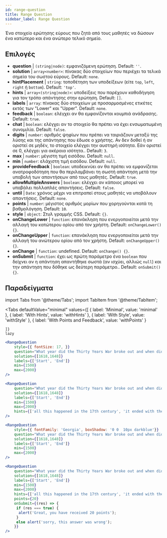 ```yaml
---
id: range-question
title: Range Question
sidebar_label: Range Question
---
```


Ένα στοιχείο ερώτησης εύρους που ζητά από τους μαθητές να δώσουν ένα κατώτερο και ένα ανώτερο τελικό σημείο.

## Επιλογές

* __question__ | `(string|node)`: εμφανιζόμενη ερώτηση. Default: `''`.
* __solution__ | `array<number>`: πίνακας δύο στοιχείων που περιέχει τα τελικά σημεία του σωστού εύρους. Default: `none`.
* __hintPlacement__ | `string`: τοποθέτηση των υποδείξεων (είτε `top`, `left`, `right` ή `bottom`). Default: `'top'`.
* __hints__ | `array<(string|node)>`: υποδείξεις που παρέχουν καθοδήγηση για τον τρόπο απάντησης στην ερώτηση. Default: `[]`.
* __labels__ | `array`: πίνακας δύο στοιχείων με προσαρμοσμένες ετικέτες εκτός των "Lower" και "Upper". Default: `none`.
* __feedback__ | `boolean`: ελέγχει αν θα εμφανίζονται κουμπιά ανάδρασης. Default: `true`.
* __chat__ | `boolean`: ελέγχει αν το στοιχείο θα πρέπει να έχει ενσωματωμένη συνομιλία. Default: `false`.
* __digits__ | `number`: αριθμός ψηφίων που πρέπει να ταιριάζουν μεταξύ της λύσης και της απάντησης που έδωσε ο χρήστης. Αν δεν δοθεί ή αν οριστεί σε μηδέν, το στοιχείο ελέγχει την αυστηρή ισότητα. Εάν οριστεί σε 0, ελέγχει για ακέραια ισότητα.. Default: `3`.
* __max__ | `number`: μέγιστη τιμή εισόδου. Default: `null`.
* __min__ | `number`: ελάχιστη τιμή εισόδου. Default: `null`.
* __provideFeedback__ | `boolean`: υποδεικνύει αν θα πρέπει να εμφανίζεται ανατροφοδότηση που θα περιλαμβάνει τη σωστή απάντηση μετά την υποβολή των απαντήσεων από τους μαθητές. Default: `true`.
* __allowMultipleAnswers__ | `boolean`: ελέγχει αν κάποιος μπορεί να υποβάλει πολλαπλές απαντήσεις. Default: `false`.
* __until__ | `Date`: χρόνος μέχρι να επιτραπεί στους μαθητές να υποβάλουν απαντήσεις. Default: `none`.
* __points__ | `number`: μέγιστος αριθμός μορίων που χορηγούνται κατά τη βαθμολόγηση. Default: `10`.
* __style__ | `object`: Στυλ γραμμής CSS. Default: `{}`.
* __onChangeLower__ | `function`: επανάκληση που ενεργοποιείται μετά την αλλαγή του κατώτερου ορίου από τον χρήστη. Default: `onChangeLower() {}`.
* __onChangeUpper__ | `function`: επανάκληση που ενεργοποιείται μετά την αλλαγή του ανώτερου ορίου από τον χρήστη. Default: `onChangeUpper() {}`.
* __onChange__ | `function`: undefined. Default: `onChange() {}`.
* __onSubmit__ | `function`: έχει ως πρώτη παράμετρο ένα `boolean` που δείχνει αν η απάντηση απαντήθηκε σωστά (αν ισχύει, αλλιώς `null`) και την απάντηση που δόθηκε ως δεύτερη παράμετρο.. Default: `onSubmit() {}`.


## Παραδείγματα

import Tabs from '@theme/Tabs';
import TabItem from '@theme/TabItem';

<Tabs
    defaultValue="minimal"
    values={[
        { label: 'Minimal', value: 'minimal' },
        { label: 'With Hints', value: 'withHints' },
        { label: 'With Style', value: 'withStyle' },
        { label: 'With Points and Feedback', value: 'withPoints' }
        
    ]}
    lazy
>

<TabItem value="minimal">

```jsx live
<RangeQuestion
    style={{ fontSize: 17, }}
    question="What year did the Thirty Years War broke out and when did it?"
    solution={[1618,1648]}
    labels={['Start', 'End']}
    min={1500}
    max={2000}
/>
```

</TabItem>

<TabItem value="withHints">

```jsx live
<RangeQuestion
    question="What year did the Thirty Years War broke out and when did it?"
    solution={[1618,1648]}
    labels={['Start', 'End']}
    min={1500}
    max={2000}
    hints={['all this happened in the 17th century', 'it ended with the Peace of Westphalia in 1648']}
/>
```

</TabItem>

<TabItem value="withStyle">

```jsx live
<RangeQuestion
    style={{ fontFamily: 'Georgia', boxShadow: '0 0  10px darkblue'}}
    question="What year did the Thirty Years War broke out and when did it?"
    solution={[1618,1648]}
    labels={['Start', 'End']}
    min={1500}
    max={2000}
/>
```

</TabItem>

<TabItem value="withPoints">

```jsx live
<RangeQuestion
    question="What year did the Thirty Years War broke out and when did it?"
    solution={[1618,1648]}
    labels={['Start', 'End']}
    min={1500}
    max={2000}
    hints={['all this happened in the 17th century', 'it ended with the Peace of Westphalia in 1648']}
    points={20}
    onSubmit={(res) => {
     if (res === true) {
      alert('Great, you have received 20 points');
     }
     else alert('sorry, this answer was wrong');
    }}
/>
```

</TabItem>

</Tabs>

